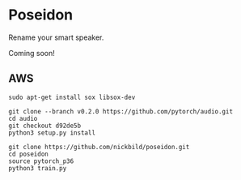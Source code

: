 # Poseidon

Rename your smart speaker.

Coming soon!

## AWS

```
sudo apt-get install sox libsox-dev

git clone --branch v0.2.0 https://github.com/pytorch/audio.git
cd audio
git checkout d92de5b
python3 setup.py install

git clone https://github.com/nickbild/poseidon.git
cd poseidon
source pytorch_p36
python3 train.py
```
